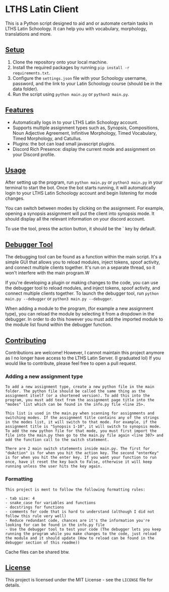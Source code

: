 # LTHS Latin Client

This is a Python script designed to aid and or automate certain tasks in LTHS Latin Schoology. It can help you with vocabulary, morphology, translations and more.

## <u>Setup</u>

1. Clone the repository onto your local machine.
2. Install the required packages by running `pip install -r requirements.txt`.
3. Configure the `settings.json` file with your Schoology username, password, and the link to your Latin Schoology course (should be in the data folder).
4. Run the script using `python main.py` or `python3 main.py`.

## <u>Features</u>

- Automatically logs in to your LTHS Latin Schoology account.
- Supports multiple assignment types such as, Synopsis, Compositions, Noun Adjective Agreement, Infinitive Morphology, Timed Vocabulary, Timed Morphology, and Catullus.
- Plugins: the bot can load small javascript plugins.
- Discord Rich Presence: display the current mode and assignment on your Discord profile.

## <u>Usage</u>

After setting up the program, run `python main.py` or `python3 main.py` in your terminal to start the bot. Once the bot starts running, it will automatically login to your LTHS Latin Schoology account and begin listening for mode changes. 

You can switch between modes by clicking on the assignment. For example, opening a synopsis assignment will put the client into synopsis mode. It should display all the relevant information on your discord account.

To use the tool, press the action button, it should be the ` key by default.

## <u>Debugger Tool</u>

The debugging tool can be found as a function within the main script. It's a simple GUI that allows you to reload modules, inject tokens, spoof activity, and connect multiple clients together. It's run on a separate thread, so it won't interfere with the main program.W

If you're developing a plugin or making changes to the code, you can use the debugger tool to reload modules, and inject tokens, spoof activity, and connect multiple clients together. To launch the debugger tool, run `python main.py --debugger` or `python3 main.py --debugger`.

When adding a module to the program, (for example a new assignment type), you can reload the module by selecting it from a dropdown in the debugger. In order to do this however you must add the imported module to the module list found within the debugger function.

## <u>Contributing</u>

Contributions are welcome! However, I cannot maintain this project anymore as I no longer have access to the LTHS Latin Server. (I graduated lol) If you would like to contribute, please feel free to open a pull request.

### Adding a new assignment type
    To add a new assignment type, create a new python file in the main folder. The python file should be called the same thing as the assignment itself (or a shortened version). To add this into the program, you must add text from the assignment page title into the "modes" list which can be found in the info.py file <line 25>.

    This list is used in the main.py when scanning for assignments and switching modes. If the assignment title contains any of the strings in the modes list, it will switch to that mode. For example, if the assignment title is "Synopsis 1-10", it will switch to synopsis mode. To add the new python file for that mode, you must first import the file into the main.py then go to the main.py file again <line 307> and add the function call to the switch statement.

    There are 2 main switch statements inside main.py. The first for "doAction" is for when you hit the action key. The second "enterKey" is for when you hit the enter key. If you want your function to run once, have it reset the key back to False, otherwise it will keep running unless the user hits the key again.

### Formatting
    This project is ment to follow the following formatting rules:

    - tab size: 4
    - snake_case for variables and functions
    - docstrings for functions
    - comments for code that is hard to understand (although I did not follow this rule very well)
    - Reduce redundant code, chances are it's the information you're looking for can be found in the info.py file
    - Use the debugger tool to test your code (The debugger lets you keep running the program while you make changes to the code, just reload the module and it should update (How to reload can be found in the debugger section of this readme))

Cache files can be shared btw.

## <u>License</u>

This project is licensed under the MIT License - see the `LICENSE` file for details.